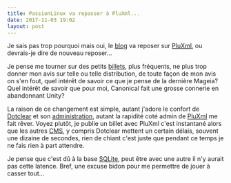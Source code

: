 ```yaml
---
title: PassionLinux va repasser à PluXml...
date: 2017-11-03 19:02
layout: post
---
```


Je sais pas trop pourquoi mais oui, le [blog](/index.php?tag/blog) va
reposer sur [PluXml](/index.php?tag/PluXml), ou devrais-je dire de
nouveau reposer...

Je pense me tourner sur des petits [billets](/index.php?tag/billets),
plus fréquents, ne plus trop donner mon avis sur telle ou telle
distribution, de toute façon de mon avis on s'en fout, quel intérêt de
savoir ce que je pense de la dernière Mageia? Quel intérêt de savoir que
pour moi, Canonical fait une grosse connerie en abandonnant Unity?

La raison de ce changement est simple, autant j'adore le confort de
[Dotclear](/index.php?tag/Dotclear) et son
[administration](/index.php?tag/administration), autant la rapidité coté
admin de [PluXml](/index.php?tag/PluXml) me fait rêver. Voyez plutôt, je
publie un billet avec PluXml c'est instantané alors que les autres
[CMS](/index.php?tag/CMS), y compris Dotclear mettent un certain délais,
souvent une dizaine de secondes, rien de chiant c'est juste que pendant
ce temps je ne fais rien à part attendre.

Je pense que c'est dû à la base [SQLite](/index.php?tag/SQLite), peut
être avec une autre il n'y aurait pas cette latence. Bref, une excuse
bidon pour me permettre de jouer à casser tout...
